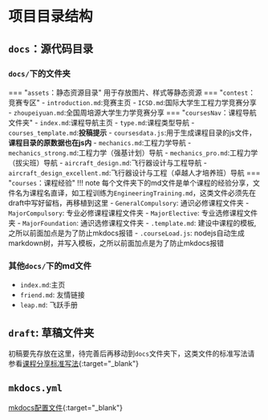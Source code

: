 # 项目目录结构
## `docs`：源代码目录
### `docs/`下的文件夹
=== "`assets`：静态资源目录"
    用于存放图片、样式等静态资源
=== "`contest`：竞赛专区"
    - `introduction.md`:竞赛主页
    - `ICSD.md`:国际大学生工程力学竞赛分享
    - `zhoupeiyuan.md`:全国周培源大学生力学竞赛分享
=== "`coursesNav`：课程导航文件夹"
    - `index.md`:课程导航主页
    - `type.md`:课程类型导航
    - `courses_template.md`:**投稿提示**
    - `coursesdata.js`:用于生成课程目录的js文件，**课程目录的原数据也在js内**
    - `mechanics.md`:工程力学导航
    - `mechanics_strong.md`:工程力学（强基计划）导航
    - `mechanics_pro.md`:工程力学（拔尖班）导航
    - `aircraft_design.md`:飞行器设计与工程导航
    - `aircraft_design_excellent.md`:飞行器设计与工程（卓越人才培养班）导航
=== "`courses`：课程经验"
    !!! note
        每个文件夹下的md文件是单个课程的经验分享，文件名为课程名直译，如工程训练为`EngineeringTraining.md`，这类文件必须先在draft中写好留档，再移植到这里
    - `GeneralCompulsory`: 通识必修课程文件夹
    - `MajorCompulsory`: 专业必修课程课程文件夹
    - `MajorElective`: 专业选修课程文件夹
    - `MajorFoundation`: 通识选修课程文件夹
    - `.template.md`: 建设中课程的模板,之所以前面加点是为了防止mkdocs报错
    - `.courseLoad.js`: nodejs自动生成markdown树，并写入模板，之所以前面加点是为了防止mkdocs报错
### 其他`docs/`下的md文件
- `index.md`:主页
- `friend.md`: 友情链接
- `leap.md`: 飞跃手册
## `draft`: 草稿文件夹
初稿要先存放在这里，待完善后再移动到`docs`文件夹下，这类文件的标准写法请参看[课程分享标准写法](./courses_standard.md){:target="_blank"}
## `mkdocs.yml`
[mkdocs配置文件](./mkdocs_yml.md){:target="_blank"}